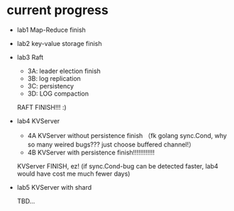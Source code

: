 # current progress
* lab1 Map-Reduce finish
* lab2 key-value storage finish
* lab3 Raft
  * 3A: leader election finish
  * 3B: log replication
  * 3C: persistency
  * 3D: LOG compaction
  
  RAFT FINISH!!!  :)
* lab4 KVServer
  * 4A KVServer without persistence finish （fk golang sync.Cond, why so many weired bugs???  just choose buffered channel!）
  * 4B KVServer with persistence finish!!!!!!!!!!!!

  KVServer FINISH, ez! (if sync.Cond-bug can be detected faster, lab4 would have cost me much fewer days)
* lab5 KVServer with shard

  TBD...
